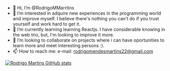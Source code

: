 - 👋 Hi, I’m @RodrigoMMarrtins
- 👀 I’m interested in adquire new experiences in the programming world and improve myself. I believe there's nothing you can't do if you trust yourself and work hard to get it.
- 🌱 I’m currently learning learning Reactjs. I have considerable knowing in the web trio, but, I'm looking to improve it more.
- 🚀 I’m looking to collaborate on projects where i can have oportunities to learn more and meet interesting persons :).
- 📫 How to reach me: e-mail: rodrigomendesmartins22@gmail.com

[![Rodrigo Martins GitHub stats](https://github-readme-stats.vercel.app/api?username=RodrigoMMarrtins&theme=radical)](https://github.com/anuraghazra/github-readme-stats)
